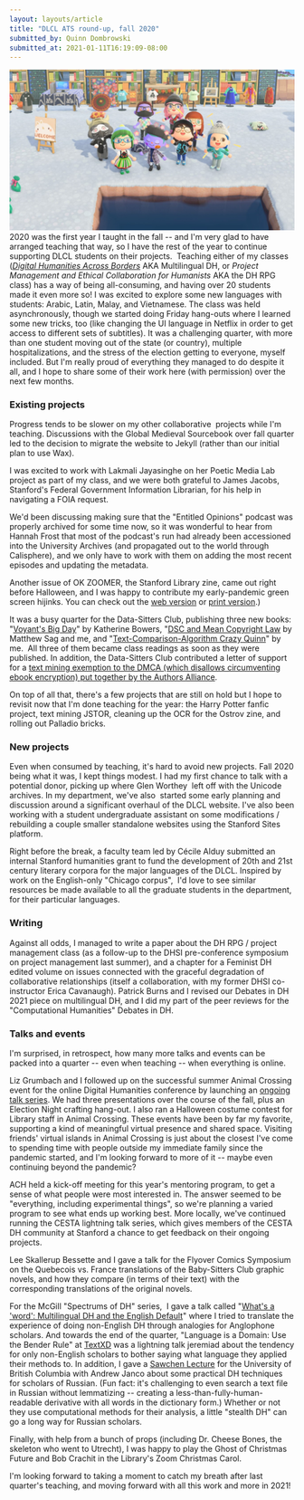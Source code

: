 ```yaml
---
layout: layouts/article
title: "DLCL ATS round-up, fall 2020"
submitted_by: Quinn Dombrowski
submitted_at: 2021-01-11T16:19:09-08:00
---
```


![](../post-images/131687275_10102336237448250_957397634163127735_o.jpg)
2020 was the first year I taught in the fall -- and I'm very glad to have arranged teaching that way, so I have the rest of the year to continue supporting DLCL students on their projects.  Teaching either of my classes ([*Digital Humanities Across Borders*](https://github.com/quinnanya/dlcl204) AKA Multilingual DH, or *Project Management and Ethical Collaboration for Humanists* AKA the DH RPG class) has a way of being all-consuming, and having over 20 students  made it even more so! I was excited to explore some new languages with students: Arabic, Latin, Malay, and Vietnamese. The class was held asynchronously, though we started doing Friday hang-outs where I learned some new tricks, too (like changing the UI language in Netflix in order to get access to different sets of subtitles). It was a challenging quarter, with more than one student moving out of the state (or country), multiple hospitalizations, and the stress of the election getting to everyone, myself included. But I'm really proud of everything they managed to do despite it all, and I hope to share some of their work here (with permission) over the next few months.


### Existing projects


Progress tends to be slower on my other collaborative  projects while I'm teaching. Discussions with the Global Medieval Sourcebook over fall quarter led to the decision to migrate the website to Jekyll (rather than our initial plan to use Wax).


I was excited to work with Lakmali Jayasinghe on her Poetic Media Lab project as part of my class, and we were both grateful to James Jacobs, Stanford's Federal Government Information Librarian, for his help in navigating a FOIA request.


We'd been discussing making sure that the "Entitled Opinions" podcast was properly archived for some time now, so it was wonderful to hear from Hannah Frost that most of the podcast's run had already been accessioned into the University Archives (and propagated out to the world through Calisphere), and we only have to work with them on adding the most recent episodes and updating the metadata.


Another issue of OK ZOOMER, the Stanford Library zine, came out right before Halloween, and I was happy to contribute my early-pandemic green screen hijinks. You can check out the [web version](https://drive.google.com/file/d/1yRuvqEUEM4ZLztuCJchzO2S8UvOfXNGC/view) or [print version](https://drive.google.com/file/d/1jwal2InN83wjozhumKyGKXv9DXeqTOO8/view).)


It was a busy quarter for the Data-Sitters Club, publishing three new books: "[Voyant's Big Day](https://datasittersclub.github.io/site/dsc6/)" by Katherine Bowers, "[DSC and Mean Copyright Law](https://datasittersclub.github.io/site/dsc7/) by Matthew Sag and me, and "[Text-Comparison-Algorithm Crazy Quinn](https://datasittersclub.github.io/site/dsc8/)" by me.  All three of them became class readings as soon as they were published. In addition, the Data-Sitters Club contributed a letter of support for a [text mining exemption to the DMCA (which disallows circumventing ebook encryption) put together by the Authors Alliance](https://www.authorsalliance.org/2020/12/15/authors-alliance-files-comment-in-support-of-new-exemption-to-section-1201-of-the-dmca-to-enable-text-and-data-mining-research/).


On top of all that, there's a few projects that are still on hold but I hope to revisit now that I'm done teaching for the year: the Harry Potter fanfic project, text mining JSTOR, cleaning up the OCR for the Ostrov zine, and rolling out Palladio bricks.


### New projects


Even when consumed by teaching, it's hard to avoid new projects. Fall 2020 being what it was, I kept things modest. I had my first chance to talk with a potential donor, picking up where Glen Worthey  left off with the Unicode archives. In my department, we've also  started some early planning and discussion around a significant overhaul of the DLCL website. I've also been working with a student undergraduate assistant on some modifications / rebuilding a couple smaller standalone websites using the Stanford Sites platform.


Right before the break, a faculty team led by Cécile Alduy submitted an internal Stanford humanities grant to fund the development of 20th and 21st century literary corpora for the major languages of the DLCL. Inspired by work on the English-only "Chicago corpus",  I'd love to see similar resources be made available to all the graduate students in the department, for their particular languages.


### Writing


Against all odds, I managed to write a paper about the DH RPG / project management class (as a follow-up to the DHSI pre-conference symposium on project management last summer), and a chapter for a Feminist DH edited volume on issues connected with the graceful degradation of collaborative relationships (itself a collaboration, with my former DHSI co-instructor Erica Cavanaugh). Patrick Burns and I revised our Debates in DH 2021 piece on multilingual DH, and I did my part of the peer reviews for the "Computational Humanities" Debates in DH.


### Talks and events


I'm surprised, in retrospect, how many more talks and events can be packed into a quarter -- even when teaching -- when everything is online.


Liz Grumbach and I followed up on the successful summer Animal Crossing event for the online Digital Humanities conference by launching an [ongoing talk series](https://digitalhumanities.stanford.edu/acndh). We had three presentations over the course of the fall, plus an Election Night crafting hang-out. I also ran a Halloween costume contest for Library staff in Animal Crossing. These events have been by far my favorite, supporting a kind of meaningful virtual presence and shared space. Visiting friends' virtual islands in Animal Crossing is just about the closest I've come to spending time with people outside my immediate family since the pandemic started, and I'm looking forward to more of it -- maybe even continuing beyond the pandemic?


ACH held a kick-off meeting for this year's mentoring program, to get a sense of what people were most interested in. The answer seemed to be "everything, including experimental things", so we're planning a varied program to see what ends up working best. More locally, we've continued running the CESTA lightning talk series, which gives members of the CESTA DH community at Stanford a chance to get feedback on their ongoing projects.


Lee Skallerup Bessette and I gave a talk for the Flyover Comics Symposium on the Quebecois vs. France translations of the Baby-Sitters Club graphic novels, and how they compare (in terms of their text) with the corresponding translations of the original novels.


For the McGill "Spectrums of DH" series,  I gave a talk called "[What's a 'word': Multilingual DH and the English Default](http://quinndombrowski.com/?q=blog/2020/10/15/whats-word-multilingual-dh-and-english-default)" where I tried to translate the experience of doing non-English DH through analogies for Anglophone scholars. And towards the end of the quarter, "Language is a Domain: Use the Bender Rule" at [TextXD](https://www.textxd.org/program/agenda/) was a lightning talk jeremiad about the tendency for only non-English scholars to bother saying what language they applied their methods to. In addition, I gave a [Sawchen Lecture](https://cenes.ubc.ca/news-events/sawchen-lecture-series/) for the University of British Columbia with Andrew Janco about some practical DH techniques for scholars of Russian. (Fun fact: it's challenging to even search a text file in Russian without lemmatizing -- creating a less-than-fully-human-readable derivative with all words in the dictionary form.) Whether or not they use computational methods for their analysis, a little "stealth DH" can go a long way for Russian scholars.


Finally, with help from a bunch of props (including Dr. Cheese Bones, the skeleton who went to Utrecht), I was happy to play the Ghost of Christmas Future and Bob Crachit in the Library's Zoom Christmas Carol.


I'm looking forward to taking a moment to catch my breath after last quarter's teaching, and moving forward with all this work and more in 2021!



